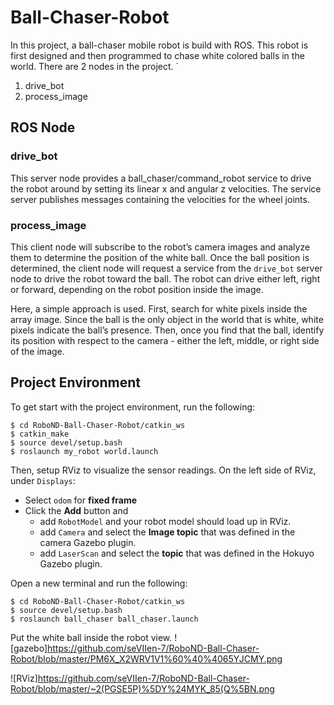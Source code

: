 # Ball-Chaser-Robot
In this project, a ball-chaser mobile robot is build with ROS. This robot is first designed and then programmed to chase white colored balls in the world. There are 2 nodes in the project. `
1. drive_bot
2. process_image
## ROS Node
### drive_bot
This server node provides a ball_chaser/command_robot service to drive the robot around by setting its linear x and angular z velocities. The service server publishes messages containing the velocities for the wheel joints.
### process_image
This client node will subscribe to the robot’s camera images and analyze them to determine the position of the white ball. Once the ball position is determined, the client node will request a service from the `drive_bot` server node to drive the robot toward the ball. The robot can drive either left, right or forward, depending on the robot position inside the image. 

Here, a simple approach is used. First, search for white pixels inside the array image. Since the ball is the only object in the world that is white, white pixels indicate the ball’s presence. Then, once you find that the ball, identify its position with respect to the camera - either the left, middle, or right side of the image.
## Project Environment
To get start with the project environment, run the following:
```
$ cd RoboND-Ball-Chaser-Robot/catkin_ws
$ catkin_make
$ source devel/setup.bash
$ roslaunch my_robot world.launch
```
Then, setup RViz to visualize the sensor readings. On the left side of RViz, under `Displays`:
- Select `odom` for **fixed frame**
- Click the **Add** button and
  - add `RobotModel` and your robot model should load up in RViz.
  - add `Camera` and select the **Image topic** that was defined in the camera Gazebo plugin.
  - add `LaserScan` and select the **topic** that was defined in the Hokuyo Gazebo plugin.
  
Open a new terminal and run the following: 
```
$ cd RoboND-Ball-Chaser-Robot/catkin_ws
$ source devel/setup.bash
$ roslaunch ball_chaser ball_chaser.launch
```
Put the white ball inside the robot view.
![gazebo]https://github.com/seVIIen-7/RoboND-Ball-Chaser-Robot/blob/master/PM6X_X2WRV1V1%60%40%4065YJCMY.png

![RViz]https://github.com/seVIIen-7/RoboND-Ball-Chaser-Robot/blob/master/~2(PGSE5P)%5DY%24MYK_85(Q%5BN.png
  
